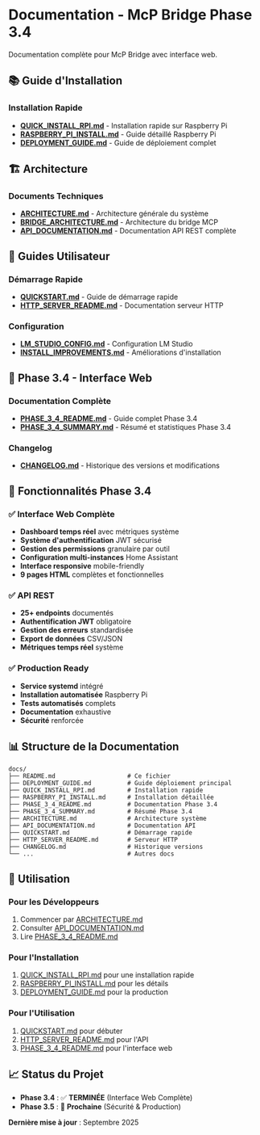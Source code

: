 # Documentation - McP Bridge Phase 3.4

Documentation complète pour McP Bridge avec interface web.

## 📚 Guide d'Installation

### Installation Rapide
- **[QUICK_INSTALL_RPI.md](QUICK_INSTALL_RPI.md)** - Installation rapide sur Raspberry Pi
- **[RASPBERRY_PI_INSTALL.md](RASPBERRY_PI_INSTALL.md)** - Guide détaillé Raspberry Pi
- **[DEPLOYMENT_GUIDE.md](DEPLOYMENT_GUIDE.md)** - Guide de déploiement complet

## 🏗️ Architecture

### Documents Techniques
- **[ARCHITECTURE.md](ARCHITECTURE.md)** - Architecture générale du système
- **[BRIDGE_ARCHITECTURE.md](BRIDGE_ARCHITECTURE.md)** - Architecture du bridge MCP
- **[API_DOCUMENTATION.md](API_DOCUMENTATION.md)** - Documentation API REST complète

## 📖 Guides Utilisateur

### Démarrage Rapide
- **[QUICKSTART.md](QUICKSTART.md)** - Guide de démarrage rapide
- **[HTTP_SERVER_README.md](HTTP_SERVER_README.md)** - Documentation serveur HTTP

### Configuration
- **[LM_STUDIO_CONFIG.md](LM_STUDIO_CONFIG.md)** - Configuration LM Studio
- **[INSTALL_IMPROVEMENTS.md](INSTALL_IMPROVEMENTS.md)** - Améliorations d'installation

## 🚀 Phase 3.4 - Interface Web

### Documentation Complète
- **[PHASE_3_4_README.md](PHASE_3_4_README.md)** - Guide complet Phase 3.4
- **[PHASE_3_4_SUMMARY.md](PHASE_3_4_SUMMARY.md)** - Résumé et statistiques Phase 3.4

### Changelog
- **[CHANGELOG.md](CHANGELOG.md)** - Historique des versions et modifications

## 🎯 Fonctionnalités Phase 3.4

### ✅ Interface Web Complète
- **Dashboard temps réel** avec métriques système
- **Système d'authentification** JWT sécurisé
- **Gestion des permissions** granulaire par outil
- **Configuration multi-instances** Home Assistant
- **Interface responsive** mobile-friendly
- **9 pages HTML** complètes et fonctionnelles

### ✅ API REST
- **25+ endpoints** documentés
- **Authentification JWT** obligatoire
- **Gestion des erreurs** standardisée
- **Export de données** CSV/JSON
- **Métriques temps réel** système

### ✅ Production Ready
- **Service systemd** intégré
- **Installation automatisée** Raspberry Pi
- **Tests automatisés** complets
- **Documentation** exhaustive
- **Sécurité** renforcée

## 📊 Structure de la Documentation

```
docs/
├── README.md                    # Ce fichier
├── DEPLOYMENT_GUIDE.md          # Guide déploiement principal
├── QUICK_INSTALL_RPI.md         # Installation rapide
├── RASPBERRY_PI_INSTALL.md      # Installation détaillée
├── PHASE_3_4_README.md          # Documentation Phase 3.4
├── PHASE_3_4_SUMMARY.md         # Résumé Phase 3.4
├── ARCHITECTURE.md              # Architecture système
├── API_DOCUMENTATION.md         # Documentation API
├── QUICKSTART.md                # Démarrage rapide
├── HTTP_SERVER_README.md        # Serveur HTTP
├── CHANGELOG.md                 # Historique versions
└── ...                          # Autres docs
```

## 🔧 Utilisation

### Pour les Développeurs
1. Commencer par [ARCHITECTURE.md](ARCHITECTURE.md)
2. Consulter [API_DOCUMENTATION.md](API_DOCUMENTATION.md)
3. Lire [PHASE_3_4_README.md](PHASE_3_4_README.md)

### Pour l'Installation
1. [QUICK_INSTALL_RPI.md](QUICK_INSTALL_RPI.md) pour une installation rapide
2. [RASPBERRY_PI_INSTALL.md](RASPBERRY_PI_INSTALL.md) pour les détails
3. [DEPLOYMENT_GUIDE.md](DEPLOYMENT_GUIDE.md) pour la production

### Pour l'Utilisation
1. [QUICKSTART.md](QUICKSTART.md) pour débuter
2. [HTTP_SERVER_README.md](HTTP_SERVER_README.md) pour l'API
3. [PHASE_3_4_README.md](PHASE_3_4_README.md) pour l'interface web

## 📈 Status du Projet

- **Phase 3.4** : ✅ **TERMINÉE** (Interface Web Complète)
- **Phase 3.5** : 🔄 **Prochaine** (Sécurité & Production)

**Dernière mise à jour** : Septembre 2025